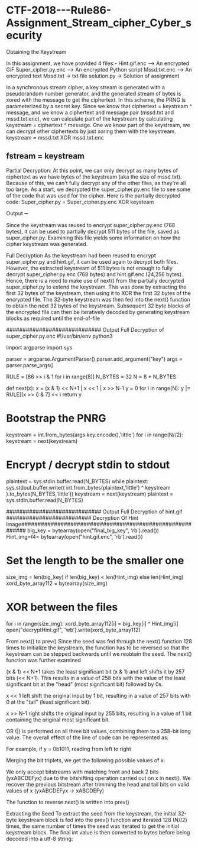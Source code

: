 # CTF-2018---Rule86-Assignment_Stream_cipher_Cyber_security
Obtaining the Keystream

In this assignment, we have provided 4 files:-
Hint.gif.enc —> An encrypted GiF
Super_cipher.py.enc —> An encrypted Python script
Mssd.txt.enc —-> An encrypted text
Mssd.txt → txt file
solution.py  → Solution of assignment

In a synchronous stream cipher, a key stream is generated with a pseudorandom number generator, and the generated stream of bytes is xored with the message to get the ciphertext. In this scheme, the PRNG is parameterized by a secret key.
Since we know that ciphertext = keystream ^ message, and we know a ciphertext and message pair (mssd.txt and mssd.txt.enc), we can calculate part of the keystream by calculating keystream = ciphertext ^ message.
One we know part of the keystream, we can decrypt other ciphertexts by just xoring them with the keystream.
keystream = mssd.txt XOR mssd.txt.enc
## fstream = keystream

<The Key is saved in output file for future use>





Partial Decryption: 
At this point, we can only decrypt as many bytes of ciphertext as we have bytes of the keystream (aka the size of mssd.txt). Because of this, we can't fully decrypt any of the other files, as they're all too large.
As a start, we decrypted the super_cipher.py.enc file to see some of the code that was used for the cipher.
Here is the partially decrypted code:
Super_cipher.py = Super_cipher.py.enc XOR keysteam

Output ➖

Since the keystream was reused to encrypt super_cipher.py.enc (768 bytes), it can be used to partially decrypt 511 bytes of the file, saved as super_cipher.py. Examining this file yields some information on how the cipher keystream was generated.


Full Decryption
As the keystream had been reused to encrypt super_cipher.py and hint.gif, it can be used again to decrypt both files. However, the extracted keystream of 511 bytes is not enough to fully decrypt super_cipher.py.enc (768 bytes) and hint.gif.enc (24,256 bytes). Hence, there is a need to make use of next() from the partially decrypted super_cipher.py to extend the keystream.
This was done by extracting the first 32 bytes of the keystream, then using it to XOR the first 32 bytes of the encrypted file. The 32-byte keystream was then fed into the next() function to obtain the next 32 bytes of the keystream. Subsequent 32 byte blocks of the encrypted file can then be iteratively decoded by generating keystream blocks as required until the end-of-file



############################# Output Full Decryption of super_cipher.py.enc
#!/usr/bin/env python3


import argparse
import sys


parser = argparse.ArgumentParser()
parser.add_argument("key")
args = parser.parse_args()


RULE = [86 >> i & 1 for i in range(8)]
N_BYTES = 32
N = 8 * N_BYTES


def next(x):
  x = (x & 1) << N+1 | x << 1 | x >> N-1
  y = 0
  for i in range(N):
    y |= RULE[(x >> i) & 7] << i
  return y


# Bootstrap the PNRG
keystream = int.from_bytes(args.key.encode(),'little')
for i in range(N//2):
  keystream = next(keystream)


# Encrypt / decrypt stdin to stdout
plaintext = sys.stdin.buffer.read(N_BYTES)
while plaintext:
  sys.stdout.buffer.write((
    int.from_bytes(plaintext,'little') ^ keystream
  ).to_bytes(N_BYTES,'little'))
  keystream = next(keystream)
  plaintext = sys.stdin.buffer.read(N_BYTES)

############################# Output Full Decryption of hint.gif
########################## Decryption Of Hint Image##########################################################
big_key = bytearray(open("final_big_key", 'rb').read())
Hint_img=f4= bytearray(open("hint.gif.enc", 'rb').read())
# Set the length to be the smaller one
size_img = len(big_key) if len(big_key) < len(Hint_img) else len(Hint_img)
xord_byte_array112 = bytearray(size_img)
# XOR between the files
for i in range(size_img):
    xord_byte_array112[i] = big_key[i] ^ Hint_img[i]
open("decryptHint.gif", 'wb').write(xord_byte_array112)





From next() to prev()
Since the seed was fed through the next() function 128 times to initialize the keystream, the function has to be reversed so that the keystream can be stepped backwards until we reobtain the seed. The next() function was further examined



(x & 1) << N+1 takes the least significant bit (x & 1) and left shifts it by 257 bits (<< N+1). This results in a value of 258 bits with the value of the least significant bit at the "head" (most significant bit) followed by 0s.

x << 1 left shift the original input by 1 bit, resulting in a value of 257 bits with 0 at the "tail" (least significant bit).

x >> N-1 right shifts the original input by 255 bits, resulting in a value of 1 bit containing the original most significant bit.

OR (|) is performed on all three bit values, combining them to a 258-bit long value. The 
overall effect of the line of code can be represented as:




For example, if y = 0b1011, reading from left to right

Merging the bit triplets, we get the following possible values of x:

We only accept bitstreams with matching front and back 2 bits (yxABCDEFyx) due to the bitshifting operation carried out on x in next().
We recover the previous bitstream after trimming the head and tail bits on valid values of x
(yxABCDEFyx → xABCDEFy)

The function to reverse next() is written into prev()

Extracting the Seed
To extract the seed from the keystream, the initial 32-byte keystream block is fed into the prev() function and iterated 128 (N//2) times, the same number of times the seed was iterated to get the initial keystream block. The final int value is then converted to bytes before being decoded into a utf-8 string:


